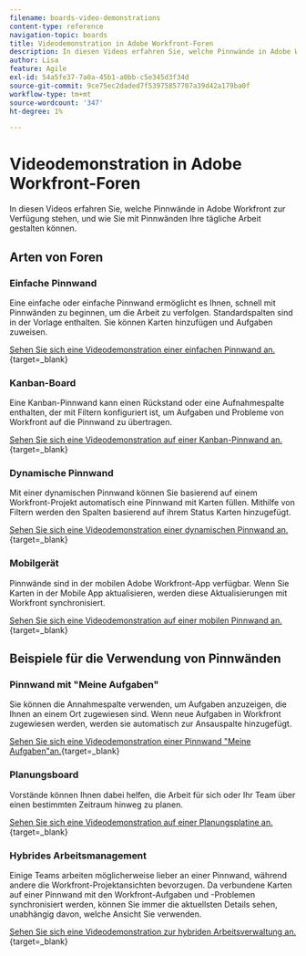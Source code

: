 ```yaml
---
filename: boards-video-demonstrations
content-type: reference
navigation-topic: boards
title: Videodemonstration in Adobe Workfront-Foren
description: In diesen Videos erfahren Sie, welche Pinnwände in Adobe Workfront zur Verfügung stehen, und wie Sie mit Pinnwänden Ihre tägliche Arbeit gestalten können.
author: Lisa
feature: Agile
exl-id: 54a5fe37-7a0a-45b1-a0bb-c5e345d3f34d
source-git-commit: 9ce75ec2daded7f53975857707a39d42a179ba0f
workflow-type: tm+mt
source-wordcount: '347'
ht-degree: 1%

---
```


# Videodemonstration in Adobe Workfront-Foren

<!--Audited: 12/2023-->

In diesen Videos erfahren Sie, welche Pinnwände in Adobe Workfront zur Verfügung stehen, und wie Sie mit Pinnwänden Ihre tägliche Arbeit gestalten können.

## Arten von Foren

### Einfache Pinnwand

Eine einfache oder einfache Pinnwand ermöglicht es Ihnen, schnell mit Pinnwänden zu beginnen, um die Arbeit zu verfolgen. Standardspalten sind in der Vorlage enthalten. Sie können Karten hinzufügen und Aufgaben zuweisen.

[Sehen Sie sich eine Videodemonstration einer einfachen Pinnwand an.](https://video.tv.adobe.com/v/3416382/){target=_blank}

### Kanban-Board

Eine Kanban-Pinnwand kann einen Rückstand oder eine Aufnahmespalte enthalten, der mit Filtern konfiguriert ist, um Aufgaben und Probleme von Workfront auf die Pinnwand zu übertragen.

[Sehen Sie sich eine Videodemonstration auf einer Kanban-Pinnwand an.](https://video.tv.adobe.com/v/3416383/){target=_blank}

### Dynamische Pinnwand

Mit einer dynamischen Pinnwand können Sie basierend auf einem Workfront-Projekt automatisch eine Pinnwand mit Karten füllen. Mithilfe von Filtern werden den Spalten basierend auf ihrem Status Karten hinzugefügt.

[Sehen Sie sich eine Videodemonstration einer dynamischen Pinnwand an.](https://video.tv.adobe.com/v/3422404/){target=_blank}

### Mobilgerät

Pinnwände sind in der mobilen Adobe Workfront-App verfügbar. Wenn Sie Karten in der Mobile App aktualisieren, werden diese Aktualisierungen mit Workfront synchronisiert.

[Sehen Sie sich eine Videodemonstration auf einer mobilen Pinnwand an.](https://video.tv.adobe.com/v/3416379/){target=_blank}

## Beispiele für die Verwendung von Pinnwänden

### Pinnwand mit &quot;Meine Aufgaben&quot;

Sie können die Annahmespalte verwenden, um Aufgaben anzuzeigen, die Ihnen an einem Ort zugewiesen sind. Wenn neue Aufgaben in Workfront zugewiesen werden, werden sie automatisch zur Ansauspalte hinzugefügt.

[Sehen Sie sich eine Videodemonstration einer Pinnwand &quot;Meine Aufgaben&quot;an.](https://video.tv.adobe.com/v/3416378/){target=_blank}

### Planungsboard

Vorstände können Ihnen dabei helfen, die Arbeit für sich oder Ihr Team über einen bestimmten Zeitraum hinweg zu planen.

[Sehen Sie sich eine Videodemonstration auf einer Planungsplatine an.](https://video.tv.adobe.com/v/3416380/){target=_blank}

### Hybrides Arbeitsmanagement

Einige Teams arbeiten möglicherweise lieber an einer Pinnwand, während andere die Workfront-Projektansichten bevorzugen. Da verbundene Karten auf einer Pinnwand mit den Workfront-Aufgaben und -Problemen synchronisiert werden, können Sie immer die aktuellsten Details sehen, unabhängig davon, welche Ansicht Sie verwenden.

[Sehen Sie sich eine Videodemonstration zur hybriden Arbeitsverwaltung an.](https://video.tv.adobe.com/v/3416381/){target=_blank}
